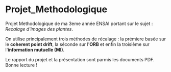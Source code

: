 # Projet_Methodologique

Projet Methodologique de ma 3eme année ENSAI portant sur le sujet : *Recalage d'images des plantes*.

On utilise principalement trois méthodes de récalage : la prémiere basée sur le **coherent point drift**, la séconde sur l'**ORB** et enfin la troisième sur l'**information mutuelle (MI)**.

Le rapport du projet et la présentation sont parmis les documents PDF. Bonne lecture !

